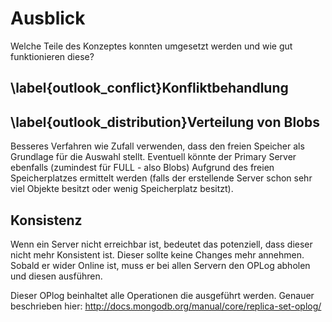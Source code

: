 # Ausblick

Welche Teile des Konzeptes konnten umgesetzt werden und wie gut funktionieren diese?

## \label{outlook_conflict}Konfliktbehandlung

## \label{outlook_distribution}Verteilung von Blobs

Besseres Verfahren wie Zufall verwenden, dass den freien Speicher als Grundlage für die Auswahl stellt. Eventuell könnte der Primary Server ebenfalls (zumindest für FULL - also Blobs) Aufgrund des freien Speicherplatzes ermittelt werden (falls der erstellende Server schon sehr viel Objekte besitzt oder wenig Speicherplatz besitzt).

## Konsistenz

Wenn ein Server nicht erreichbar ist, bedeutet das potenziell, dass dieser nicht mehr Konsistent ist. Dieser sollte keine Changes mehr annehmen. Sobald er wider Online ist, muss er bei allen Servern den OPLog abholen und diesen ausführen.

Dieser OPlog beinhaltet alle Operationen die ausgeführt werden. Genauer beschrieben hier: <http://docs.mongodb.org/manual/core/replica-set-oplog/>
